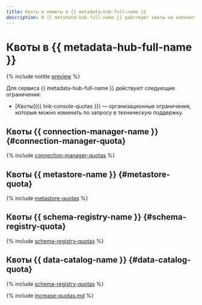 ```yaml
---
title: Квоты и лимиты в {{ metadata-hub-full-name }}
description: В {{ metadata-hub-full-name }} действуют квоты на количество соединений, количество пространств имен в облаке и количество схем в облаке. Более подробно об ограничениях в сервисе вы узнаете из данной статьи.
---
```


# Квоты в {{ metadata-hub-full-name }}

{% include notitle [preview](../../_includes/note-preview.md) %}

Для сервиса {{ metadata-hub-full-name }} действуют следующие ограничения:

* [_Квоты_]({{ link-console-quotas }}) — организационные ограничения, которые можно изменить по запросу в техническую поддержку.

## Квоты {{ connection-manager-name }} {#connection-manager-quota}

{% include [connection-manager-quotas](../../_includes/metadata-hub/connection-manager-quotas.md) %}

## Квоты {{ metastore-name }} {#metastore-quota}

{% include [metastore-quotas](../../_includes/metadata-hub/metastore-quotas.md) %}

## Квоты {{ schema-registry-name }} {#schema-registry-quota}

{% include [schema-registry-quotas](../../_includes/metadata-hub/schema-registry-quotas.md) %}

## Квоты {{ data-catalog-name }} {#data-catalog-quota}

{% include [schema-registry-quotas](../../_includes/metadata-hub/data-catalog-quotas.md) %}

{% include [increase-quotas.md](../../_includes/increase-quotas.md) %}